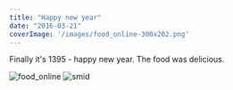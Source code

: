 ```yaml
---
title: "Happy new year"
date: "2016-03-21"
coverImage: '/images/food_online-300x202.png'
---
```


Finally it's 1395 - happy new year. The food was delicious.

![food_online](/images/food_online-300x202.png)
![smid](/images/smid-300x171.png)
